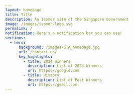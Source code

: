 ```yaml
---
layout: homepage
title: Title
description: An Isomer site of the Singapore Government
image: /images/isomer-logo.svg
permalink: /
notification: Here's a notification bar you can use!
sections:
  - hero:
      background: /images/STA_homepage.jpg
      url: /contact-us/
      key_highlights:
        - title: 2024 Winners
          description: List of 2024 Winners
          url: https://google.com
        - title: History
          description: List of Past Winners
          url: https://gmail.com
---
```

